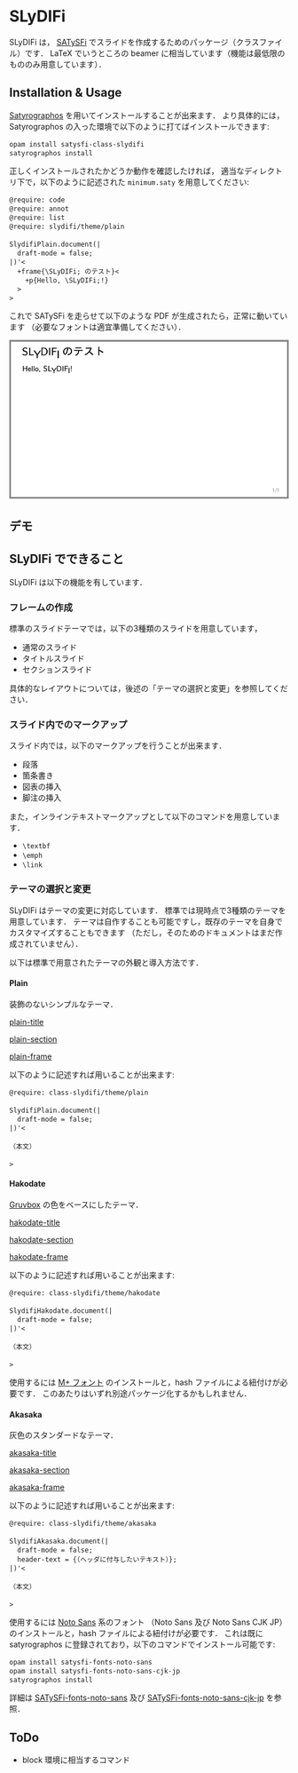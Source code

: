 # SLyDIFi

SLyDIFi は， [SATySFi](https://github.com/gfngfn/SATySFi) でスライドを作成するためのパッケージ（クラスファイル）です．
LaTeX でいうところの beamer に相当しています（機能は最低限のもののみ用意しています）．

## Installation & Usage

[Satyrographos](https://github.com/gfngfn/SATySFi/wiki/Satyrographos)
を用いてインストールすることが出来ます．
より具体的には， Satyrographos の入った環境で以下のように打てばインストールできます:


```
opam install satysfi-class-slydifi
satyrographos install
```

正しくインストールされたかどうか動作を確認したければ，
適当なディレクトリ下で，以下のように記述された `minimum.saty` を用意してください:

```
@require: code
@require: annot
@require: list
@require: slydifi/theme/plain

SlydifiPlain.document(|
  draft-mode = false;
|)'<
  +frame{\SLyDIFi; のテスト}<
    +p{Hello, \SLyDIFi;!}
  >
>
```

これで SATySFi を走らせて以下のような PDF が生成されたら，正常に動いています
（必要なフォントは適宜準備してください）．

![slydifi-test](fig/slydifi-test.jpg)

## デモ


## SLyDIFi でできること

SLyDIFi は以下の機能を有しています．

### フレームの作成

標準のスライドテーマでは，以下の3種類のスライドを用意しています，

* 通常のスライド
* タイトルスライド
* セクションスライド

具体的なレイアウトについては，後述の「テーマの選択と変更」を参照してください．

### スライド内でのマークアップ

スライド内では，以下のマークアップを行うことが出来ます．

* 段落
* 箇条書き
* 図表の挿入
* 脚注の挿入

また，インラインテキストマークアップとして以下のコマンドを用意しています．

* ``\textbf``
* ``\emph``
* ``\link``

### テーマの選択と変更

SLyDIFi はテーマの変更に対応しています．
標準では現時点で3種類のテーマを用意しています．
テーマは自作することも可能ですし，既存のテーマを自身でカスタマイズすることもできます
（ただし，そのためのドキュメントはまだ作成されていません）．

以下は標準で用意されたテーマの外観と導入方法です．

#### Plain

装飾のないシンプルなテーマ．

[plain-title](fig/plain-title.jpg)

[plain-section](fig/plain-section.jpg)

[plain-frame](fig/plain-frame.jpg)

以下のように記述すれば用いることが出来ます:

```
@require: class-slydifi/theme/plain

SlydifiPlain.document(|
  draft-mode = false;
|)'<

（本文）

>
```

#### Hakodate

[Gruvbox](https://github.com/gruvbox-community/gruvbox)
の色をベースにしたテーマ．

[hakodate-title](fig/hakodate-title.jpg)

[hakodate-section](fig/hakodate-section.jpg)

[hakodate-frame](fig/hakodate-frame.jpg)

以下のように記述すれば用いることが出来ます:

```
@require: class-slydifi/theme/hakodate

SlydifiHakodate.document(|
  draft-mode = false;
|)'<

（本文）

>
```

使用するには [M+ フォント](https://mplus-fonts.osdn.jp/about.html)
のインストールと，hash ファイルによる紐付けが必要です．
このあたりはいずれ別途パッケージ化するかもしれません．


#### Akasaka

灰色のスタンダードなテーマ．

[akasaka-title](fig/akasaka-title.jpg)

[akasaka-section](fig/akasaka-section.jpg)

[akasaka-frame](fig/akasaka-frame.jpg)

以下のように記述すれば用いることが出来ます:

```
@require: class-slydifi/theme/akasaka

SlydifiAkasaka.document(|
  draft-mode = false;
  header-text = {（ヘッダに付与したいテキスト）};
|)'<

（本文）

>
```

使用するには [Noto Sans](https://www.google.com/get/noto/) 系のフォント
（Noto Sans 及び Noto Sans CJK JP）
のインストールと，hash ファイルによる紐付けが必要です．
これは既に satyrographos に登録されており，以下のコマンドでインストール可能です:

```
opam install satysfi-fonts-noto-sans
opam install satysfi-fonts-noto-sans-cjk-jp
satyrographos install
```

詳細は
[SATySFi-fonts-noto-sans](https://github.com/zeptometer/SATySFi-fonts-noto-sans)
及び
[SATySFi-fonts-noto-sans-cjk-jp](https://github.com/zeptometer/SATySFi-fonts-noto-sans-cjk-jp)
を参照．


## ToDo

* block 環境に相当するコマンド
